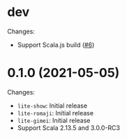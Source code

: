 # dev

Changes:

- Support Scala.js build ([#6](https://github.com/MakeNowJust-Labo/lite/pull/6))

# 0.1.0 (2021-05-05)

Changes:

- `lite-show`: Initial release
- `lite-romaji`: Initial release
- `lite-gimei`: Initial release
- Support Scala 2.13.5 and 3.0.0-RC3
